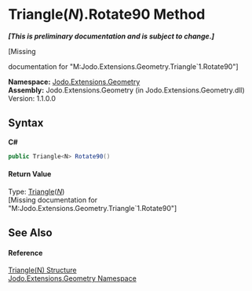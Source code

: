 # Triangle(*N*).Rotate90 Method 
 _**\[This is preliminary documentation and is subject to change.\]**_

\[Missing <summary> documentation for "M:Jodo.Extensions.Geometry.Triangle`1.Rotate90"\]

**Namespace:**&nbsp;<a href="N_Jodo_Extensions_Geometry">Jodo.Extensions.Geometry</a><br />**Assembly:**&nbsp;Jodo.Extensions.Geometry (in Jodo.Extensions.Geometry.dll) Version: 1.1.0.0

## Syntax

**C#**<br />
``` C#
public Triangle<N> Rotate90()
```


#### Return Value
Type: <a href="T_Jodo_Extensions_Geometry_Triangle_1">Triangle</a>(<a href="T_Jodo_Extensions_Geometry_Triangle_1">*N*</a>)<br />\[Missing <returns> documentation for "M:Jodo.Extensions.Geometry.Triangle`1.Rotate90"\]

## See Also


#### Reference
<a href="T_Jodo_Extensions_Geometry_Triangle_1">Triangle(N) Structure</a><br /><a href="N_Jodo_Extensions_Geometry">Jodo.Extensions.Geometry Namespace</a><br />